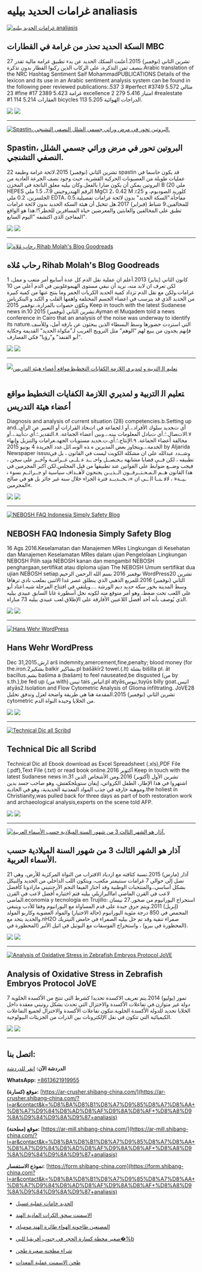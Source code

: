 # غرامات الحديد بيليه analiasis

<a href="https://swt.shibang-china.com/?l=ar&img&k=%D8%BA%D8%B1%D8%A7%D9%85%D8%A7%D8%AA+%D8%A7%D9%84%D8%AD%D8%AF%D9%8A%D8%AF+%D8%A8%D9%8A%D9%84%D9%8A%D9%87+analiasis" target="_blank">![غرامات الحديد بيليه analiasis](http://static.shibang-china.com/all-800x300/1146.jpg)</a>

## السكة الحديد تحذر من غرامة في القطارات MBC
27 تشرين الثاني (نوفمبر) 2015.أعلنت السكك الحديد عن بدء تطبيق غرامة مالية تقدر بنصف ثمن التذكرة، على الركاب الذين ركبوا القطار بدون تذكرة.Arabic translation of the NRC Hashtag Sentiment Saif MohammadPUBLICATIONS   Details of the lexicon and its use in an Arabic sentiment analysis system can be found in the following peer reviewed publications:.537 3 #perfect #مثالي 5.572 3749 23 #fine #غرامة 5.423 2389 17 excellence امتياز 5.416 279 2 #realestate #العقارات 5.214 114 1 bicycles الدراجات الهوائية 5.205 113.


<a href="https://whatsapp.shibangsoft.com/WhatsApp.php" target="_blank" title="WhatsApp">![](http://static.shibang-china.com/icon/whatsapp.png)</a> <a href="https://swt.shibang-china.com/?l=ar&icon&k=%D8%BA%D8%B1%D8%A7%D9%85%D8%A7%D8%AA+%D8%A7%D9%84%D8%AD%D8%AF%D9%8A%D8%AF+%D8%A8%D9%8A%D9%84%D9%8A%D9%87+analiasis" target="_blank">![](http://static.shibang-china.com/icon/chat-ar.png)</a>

---

<a href="https://swt.shibang-china.com/?l=ar&img&k=%D8%BA%D8%B1%D8%A7%D9%85%D8%A7%D8%AA+%D8%A7%D9%84%D8%AD%D8%AF%D9%8A%D8%AF+%D8%A8%D9%8A%D9%84%D9%8A%D9%87+analiasis" target="_blank">![Spastin، البروتين تحور في مرض وراثي جسمي الشلل النصفي التشنجي.](http://static.shibang-china.com/all-800x300/654.jpg)</a>

## Spastin، البروتين تحور في مرض وراثي جسمي الشلل النصفي التشنجي.
22 تشرين الثاني (نوفمبر) 2015.لائحة غرامة وظيفة spastin قد يكون حاسما في عمليات طويلة من العصبونات الحركية القشرية، حيث وجود نصف الجرعة العادية من البروتين يمكن أن يكون ضارا بالفعل.وكان بيليه معلق الناتجة في المخزن B (20 ملي HEPES الرقم الهيدروجيني 7.9، 1.5 ملي MgCl 2، 0.42 M كلوريد الصوديوم، و 25٪ الجلسرين، 0.2 ملي EDTA، 0.5.مفاجأة.&quot;السكة الحديد&quot; بدون لائحة غرامات تفصيلية للمخالفين.9 شباط (فبراير) 2017.هل تتخيل أن هيئة السكة الحديد بدون لائحة غرامات تطبق على المخالفين والعابثين والمعرضين حياة المسافرين للخطر؟!.هذا هو الواقع المفاجئ الذى اكتشفه &quot;اليوم السابع&quot;.


<a href="https://whatsapp.shibangsoft.com/WhatsApp.php" target="_blank" title="WhatsApp">![](http://static.shibang-china.com/icon/whatsapp.png)</a> <a href="https://swt.shibang-china.com/?l=ar&icon&k=%D8%BA%D8%B1%D8%A7%D9%85%D8%A7%D8%AA+%D8%A7%D9%84%D8%AD%D8%AF%D9%8A%D8%AF+%D8%A8%D9%8A%D9%84%D9%8A%D9%87+analiasis" target="_blank">![](http://static.shibang-china.com/icon/chat-ar.png)</a>

---

<a href="https://swt.shibang-china.com/?l=ar&img&k=%D8%BA%D8%B1%D8%A7%D9%85%D8%A7%D8%AA+%D8%A7%D9%84%D8%AD%D8%AF%D9%8A%D8%AF+%D8%A8%D9%8A%D9%84%D9%8A%D9%87+analiasis" target="_blank">![رحاب مُلاه Rihab Molah&#39;s Blog Goodreads](http://static.shibang-china.com/all-800x300/1196.jpg)</a>

## رحاب مُلاه Rihab Molah&#39;s Blog Goodreads
1 كانون الثاني (يناير) 2013.أعلم ان عملية نقل الدم كل عدة أسابيع أمر متعب و ممل، لكن تعرف ان لابد منه، نريد أن نبقي مستوى الهيموغلوبين في الدم أعلى من 10 غرامات.ولكن مع نقل الدم تزداد كمية الحديد الكريات الحمر وما ينتج عنها من كمية كبيرة من الحديد الذي قد يترسب في اعضاء الجسم المختلفة واهمها القلب و الكبد و البنكرياس وتكوّن حصوات بالمرارة،.نوفمبر 2015 Keep in touch with the latest Sudanese news in.10 تشرين الثاني (نوفمبر) 2015.Ayman el Muqadem told a news conference in Cairo that an analysis of the noise was underway to identify its nature.التي استردت حضورها وسط البسطاء الذين يبحثون عن بارقة أمل، وللأسف فإنهم يجدون من يبيع لهم “الوهم” مثل الترويج الغريب لـ”مكواة الحديد” القديمة وحكاية “أبو القنفذ” و”رؤيا” فكي القضارف.


<a href="https://whatsapp.shibangsoft.com/WhatsApp.php" target="_blank" title="WhatsApp">![](http://static.shibang-china.com/icon/whatsapp.png)</a> <a href="https://swt.shibang-china.com/?l=ar&icon&k=%D8%BA%D8%B1%D8%A7%D9%85%D8%A7%D8%AA+%D8%A7%D9%84%D8%AD%D8%AF%D9%8A%D8%AF+%D8%A8%D9%8A%D9%84%D9%8A%D9%87+analiasis" target="_blank">![](http://static.shibang-china.com/icon/chat-ar.png)</a>

---

<a href="https://swt.shibang-china.com/?l=ar&img&k=%D8%BA%D8%B1%D8%A7%D9%85%D8%A7%D8%AA+%D8%A7%D9%84%D8%AD%D8%AF%D9%8A%D8%AF+%D8%A8%D9%8A%D9%84%D9%8A%D9%87+analiasis" target="_blank">![ﺘﻌﻠﻴﻢ ﺍﻟ ﺍﻟﱰﺑﻴﺔ ﻭ ﳌﺪﻳﺮﻱ ﺍﻟﻼﺯﻣﺔ ﺍﻟﻜﻔﺎﻳﺎﺕ ﺍﻟﺘﺨﻄﻴﻄ مواقع أعضاء هيئة التدريس](http://static.shibang-china.com/all-800x300/805.jpg)</a>

## ﺘﻌﻠﻴﻢ ﺍﻟ ﺍﻟﱰﺑﻴﺔ ﻭ ﳌﺪﻳﺮﻱ ﺍﻟﻼﺯﻣﺔ ﺍﻟﻜﻔﺎﻳﺎﺕ ﺍﻟﺘﺨﻄﻴﻄ مواقع أعضاء هيئة التدريس
Diagnosis and analysis of current situation (28) competencies.b.Setting up and.أي ﺕﺤﺪﻳﺪ ﺳﻠﻮك اﻷﻓﺮاد.،.أو ا.ﻟﺠﻤﺎﻋﺔ ﻓﻲ اﺕﺨﺎذ اﻟﻘﺮارات أو اﻟﺘﻌﺒﻴﺮ ﻋﻦ اﻟﺮأي. ٧.اﻻﺕﺼﺎل.؛.أي ﺕﺒﺎدل اﻟﻤﻌﻠﻮﻣﺎت ﺑﻴﻨﻪ.،.وﺑﻴﻦ أﻋﻀﺎء اﻟﺠﻤﺎﻋﺔ. ٨.اﻟﺘﻘﺪﻳﺮ.؛.أي ﺕﺄﻳﻴﺪ.،.أو ﻣﺨﺎﻟﻔﺔ أﻋﻀﺎء اﻟﺠﻤﺎﻋﺔ. ٩.اﻹﻧﺘﺎج.؛.أي.ﺕ.ﺤﺪﻳﺪ ﻣﺴﺘﻮﻳﺎت اﻟﺠﻬﺪ.ﻐﺮاﻣﺎت واﻟﺘﻨﺰﻳﻞ وإﻧﻬﺎء اﻟﺨﺪﻣﺔ.،.وﻳﺘﺠﺎوز ﺑﻌﺾ اﻟﻤﺪﻳﺮﻳﻦ ه ﺬﻩ اﻟﻮﺳ ﺎﺋﻞ.عدد الجريدة 4 يونيو 2015 by Aljarida Newspaper issuuوﺷــﺪد ﻋﺒﺪاﻟﻠﻪ ﻋﻠﻰ ان ﻣﺸﻜﻠﺔ اﻟﻜﻮﻳﺖ ﻟﻴﺴﺖ ﻓﻲ اﻟﻘﺎﻧﻮن ، ﺑﻞ ﻓﻲ ﺗﻄﺒﻴﻘﻪ ، ﻟﻜﻦ ﻓــﻲ ﻗﻀﺎﻳﺎ ﻣﺸﺎﺑﻬﺔ ﻳـﺤـﺼــﻞ واﺣـ ــﺪ ﻋ ـﻠــﻰ ﻏــﺮاﻣــﺔ وآﺧــﺮ ﻋﻠﻰ ﺳﺠﻦ ، ﻓﻴﺠﺐ وﺿــﻊ ﺿﻮاﺑﻂ ﻋﻠﻰ اﻟﻘﻮاﻧﻴﻦ ﻋﻨﺪ ﺗﻄﺒﻴﻘﻬﺎ ﻣﻦ ﻗﺒﻞ اﻟﻤﺠﻠﺲ.ﻟﻜﻦ اﻛﺒﺮ اﻟﻤﺠﺮﻣﻴﻦ ﻓﻲ ﻫﺬا اﻟﻘﺎﻧﻮن ﻫــﻢ اﻟـﻤـﺤـﺘــﺮﻓــﻮن اﻟــﺬﻳــﻦ ﻳﺠﻨﺤﻮن ﻷﻫــﺪاف ﺳﻴﺎﺳﻴﺔ او ﺟــﺮاﺋــﻢ ﺑﺴﻮء ﻧ ـﻴــﺔ« ، ﻻﻓ ـﺘــﺎ اﻟ ــﻰ ان »ﺗ ـﺤــﺪﻳــﺪ ﻓﺘﺮة اﻟﺠﺰاء ﺧﻼل ﺳﻨﺔ ﻏﻴﺮ ﺟﺎﺋﺰ ﺑﻞ ﻫﻮ ﻓﻲ ﺻﺎﻟﺢ اﻟﻤﺠﺮﻣﻴﻦ«.


<a href="https://whatsapp.shibangsoft.com/WhatsApp.php" target="_blank" title="WhatsApp">![](http://static.shibang-china.com/icon/whatsapp.png)</a> <a href="https://swt.shibang-china.com/?l=ar&icon&k=%D8%BA%D8%B1%D8%A7%D9%85%D8%A7%D8%AA+%D8%A7%D9%84%D8%AD%D8%AF%D9%8A%D8%AF+%D8%A8%D9%8A%D9%84%D9%8A%D9%87+analiasis" target="_blank">![](http://static.shibang-china.com/icon/chat-ar.png)</a>

---

<a href="https://swt.shibang-china.com/?l=ar&img&k=%D8%BA%D8%B1%D8%A7%D9%85%D8%A7%D8%AA+%D8%A7%D9%84%D8%AD%D8%AF%D9%8A%D8%AF+%D8%A8%D9%8A%D9%84%D9%8A%D9%87+analiasis" target="_blank">![NEBOSH FAQ Indonesia Simply Safety Blog](http://static.shibang-china.com/all-800x300/295.jpg)</a>

## NEBOSH FAQ Indonesia Simply Safety Blog
16 Ags 2016.Keselamatan dan Manajemen MRes Lingkungan di Kesehatan dan Manajemen Keselamatan MRes dalam ujian Pengelolaan Lingkungan NEBOSH Pilih saja NEBOSH kanan dan mengambil NEBOSH penghargaan,sertifikat atau diploma ujian The NEBOSH Umum sertifikat dua ujian NEBOSH setiap.نوفمبر 2016 بسم الله الرحمن الرحيم WordPress20 تشرين الثاني (نوفمبر) 2016.للمربع الذهبي الذي ينطلق عصر غدا الاثنين بملعب نادي ترهاقا وسط المدينة بخور سكة حديد ديم الورشة ….ويلتقي في افتتاح المرحلة شبه.اعتاد أيو على اللعب تحت ضغط، وهو أمر متوقع منه لكونه نجل أسطورة غانا السابق عبيدي بيليه الذي يُوصف بأنه أحد أفضل اللاعبين الأفارقة على الإطلاق.لعب عبيدي بيليه 73 مباراة.


<a href="https://whatsapp.shibangsoft.com/WhatsApp.php" target="_blank" title="WhatsApp">![](http://static.shibang-china.com/icon/whatsapp.png)</a> <a href="https://swt.shibang-china.com/?l=ar&icon&k=%D8%BA%D8%B1%D8%A7%D9%85%D8%A7%D8%AA+%D8%A7%D9%84%D8%AD%D8%AF%D9%8A%D8%AF+%D8%A8%D9%8A%D9%84%D9%8A%D9%87+analiasis" target="_blank">![](http://static.shibang-china.com/icon/chat-ar.png)</a>

---

<a href="https://swt.shibang-china.com/?l=ar&img&k=%D8%BA%D8%B1%D8%A7%D9%85%D8%A7%D8%AA+%D8%A7%D9%84%D8%AD%D8%AF%D9%8A%D8%AF+%D8%A8%D9%8A%D9%84%D9%8A%D9%87+analiasis" target="_blank">![Hans Wehr WordPress](http://static.shibang-china.com/all-800x300/780.jpg)</a>

## Hans Wehr WordPress
Dec 31,2015.ارش arš indemnity,amercement,fine,penalty; blood money (for the.iron.2بشكير balkir بشاكير.pl bašākīr2 towel.(.It) بشلة bišilla pl. āt bacillus.بشم bašima a (bašam) to feel nauseated,be disgusted (من by s.th.),be fed up (من with).تيس tais اتياس.pl atyāsتيوس,tuyūs billy goat.اتيس atyās2.Isolation and Flow Cytometric Analysis of Glioma infiltrating. JoVE28 تشرين الثاني (نوفمبر) 2015.المقدمة هنا هي طريقة واضحة لعزل وتدفق تحليل cytometric من الخلايا وحيدة النواة الدم.


<a href="https://whatsapp.shibangsoft.com/WhatsApp.php" target="_blank" title="WhatsApp">![](http://static.shibang-china.com/icon/whatsapp.png)</a> <a href="https://swt.shibang-china.com/?l=ar&icon&k=%D8%BA%D8%B1%D8%A7%D9%85%D8%A7%D8%AA+%D8%A7%D9%84%D8%AD%D8%AF%D9%8A%D8%AF+%D8%A8%D9%8A%D9%84%D9%8A%D9%87+analiasis" target="_blank">![](http://static.shibang-china.com/icon/chat-ar.png)</a>

---

<a href="https://swt.shibang-china.com/?l=ar&img&k=%D8%BA%D8%B1%D8%A7%D9%85%D8%A7%D8%AA+%D8%A7%D9%84%D8%AD%D8%AF%D9%8A%D8%AF+%D8%A8%D9%8A%D9%84%D9%8A%D9%87+analiasis" target="_blank">![Technical Dic all Scribd](http://static.shibang-china.com/all-800x300/921.jpg)</a>

## Technical Dic all Scribd
Technical Dic all Ebook download as Excel Spreadsheet (.xls),PDF File (.pdf),Text File (.txt) or read book online.أكتوبر 2016 Keep in touch with the latest Sudanese news in.31 تشرين الأول (أكتوبر) 2016.ومن الأشخاص الذين اشتهروا في هذا الإطار، الطفل الكرواتي، إيفان ستويلجكفتش، وهو صاحب جسد بدين وموهبة خارقة في جذب المواد المعدنية الحديدية، وهو في الحادية.the holiest in Christianity,was pulled back for three days as part of both restoration work and archaeological analysis,experts on the scene told AFP.


<a href="https://whatsapp.shibangsoft.com/WhatsApp.php" target="_blank" title="WhatsApp">![](http://static.shibang-china.com/icon/whatsapp.png)</a> <a href="https://swt.shibang-china.com/?l=ar&icon&k=%D8%BA%D8%B1%D8%A7%D9%85%D8%A7%D8%AA+%D8%A7%D9%84%D8%AD%D8%AF%D9%8A%D8%AF+%D8%A8%D9%8A%D9%84%D9%8A%D9%87+analiasis" target="_blank">![](http://static.shibang-china.com/icon/chat-ar.png)</a>

---

<a href="https://swt.shibang-china.com/?l=ar&img&k=%D8%BA%D8%B1%D8%A7%D9%85%D8%A7%D8%AA+%D8%A7%D9%84%D8%AD%D8%AF%D9%8A%D8%AF+%D8%A8%D9%8A%D9%84%D9%8A%D9%87+analiasis" target="_blank">![آذار هو الشهر الثالث 3 من شهور السنة الميلادية حسب الأسماء العربية.](http://static.shibang-china.com/all-800x300/1149.jpg)</a>

## آذار هو الشهر الثالث 3 من شهور السنة الميلادية حسب الأسماء العربية.
21 آذار (مارس) 2015.نسبة كثافته مع ازدياد الاقتراب من النواة المركزية للأرض، وهي تصل إلى حوالي 7 غرامات سنتيمتر مكعب، ويتكون اللب الداخلي من الحديد والنيكل بشكل أساسي،.والمنتخبات الوطنية وقد أختار الفيفا النجم الأرجنتيني مارادونا كأفضل لاعب في القرن الماضي اماالبرازيلي بيليه فتم اختياره أفضل لاعب في القرن الماضي.economia y tecnologia en Trujillo: استخراج اليورانيوم من صخور.27 نيسان (إبريل) 2011.ويتم حرق جيدة على قدم المساواة مع اليورانيوم وفقا للأدب وينبغي المحمص في 850 درجة مئوية اليورانيوم (حالة الاختيار) والمواد العضوية وكاربو المولد والحديد يتحد مع.nH2O صفراء تنقية وقد تم حل بيليه الصفراء في حامض النيتريك (المحظورة في بيرو) ، واستخراج الفوسفات مع البوتيل في اثيل الأثير (المحظورة في.


<a href="https://whatsapp.shibangsoft.com/WhatsApp.php" target="_blank" title="WhatsApp">![](http://static.shibang-china.com/icon/whatsapp.png)</a> <a href="https://swt.shibang-china.com/?l=ar&icon&k=%D8%BA%D8%B1%D8%A7%D9%85%D8%A7%D8%AA+%D8%A7%D9%84%D8%AD%D8%AF%D9%8A%D8%AF+%D8%A8%D9%8A%D9%84%D9%8A%D9%87+analiasis" target="_blank">![](http://static.shibang-china.com/icon/chat-ar.png)</a>

---

<a href="https://swt.shibang-china.com/?l=ar&img&k=%D8%BA%D8%B1%D8%A7%D9%85%D8%A7%D8%AA+%D8%A7%D9%84%D8%AD%D8%AF%D9%8A%D8%AF+%D8%A8%D9%8A%D9%84%D9%8A%D9%87+analiasis" target="_blank">![Analysis of Oxidative Stress in Zebrafish Embryos Protocol JoVE](http://static.shibang-china.com/all-800x300/568.jpg)</a>

## Analysis of Oxidative Stress in Zebrafish Embryos Protocol JoVE
7 تموز (يوليو) 2014.يتم تعريف الاكسدة تحديدا كشرط التي تنتج من الأكسدة الخلوية دولة غير متوازن.في تفاعلات الأكسدة والاختزال التي تحدث بشكل روتيني معقدة داخل الخلايا تحديد للدولة الأكسدة الخلوية.تتكون تفاعلات الأكسدة والاختزال لجميع التفاعلات الكيميائية التي تتكون في نقل الإلكترونات بين الذرات من الجزيئات البيولوجية.

<a href="https://whatsapp.shibangsoft.com/WhatsApp.php" target="_blank" title="WhatsApp">![](http://static.shibang-china.com/icon/whatsapp.png)</a> <a href="https://swt.shibang-china.com/?l=ar&icon&k=%D8%BA%D8%B1%D8%A7%D9%85%D8%A7%D8%AA+%D8%A7%D9%84%D8%AD%D8%AF%D9%8A%D8%AF+%D8%A8%D9%8A%D9%84%D9%8A%D9%87+analiasis" target="_blank">![](http://static.shibang-china.com/icon/chat-ar.png)</a>

---
## اتصل بنا:

**الدردشة الآن:** [انقر للدردشة](https://swt.shibang-china.com?l=ar&contact&k=%D8%BA%D8%B1%D8%A7%D9%85%D8%A7%D8%AA+%D8%A7%D9%84%D8%AD%D8%AF%D9%8A%D8%AF+%D8%A8%D9%8A%D9%84%D9%8A%D9%87+analiasis)

**WhatsApp:**  [+8613621919955](https://whatsapp.shibangsoft.com/WhatsApp.php)

**موقع (كسارة):** [https://ar-crusher.shibang-china.com/](https://ar-crusher.shibang-china.com/?l=ar&contact&k=%D8%BA%D8%B1%D8%A7%D9%85%D8%A7%D8%AA+%D8%A7%D9%84%D8%AD%D8%AF%D9%8A%D8%AF+%D8%A8%D9%8A%D9%84%D9%8A%D9%87+analiasis)

**موقع (مطحنة):** [https://ar-mill.shibang-china.com/](https://ar-mill.shibang-china.com/?l=ar&contact&k=%D8%BA%D8%B1%D8%A7%D9%85%D8%A7%D8%AA+%D8%A7%D9%84%D8%AD%D8%AF%D9%8A%D8%AF+%D8%A8%D9%8A%D9%84%D9%8A%D9%87+analiasis)

**نموذج الاستفسار:** [https://form.shibang-china.com](https://form.shibang-china.com?l=ar&contact&k=%D8%BA%D8%B1%D8%A7%D9%85%D8%A7%D8%AA+%D8%A7%D9%84%D8%AD%D8%AF%D9%8A%D8%AF+%D8%A8%D9%8A%D9%84%D9%8A%D9%87+analiasis)

* [الحديد خامات عملية غسيل](../26/%D8%A7%D9%84%D8%AD%D8%AF%D9%8A%D8%AF%20%D8%AE%D8%A7%D9%85%D8%A7%D8%AA%20%D8%B9%D9%85%D9%84%D9%8A%D8%A9%20%D8%BA%D8%B3%D9%8A%D9%84.md)

* [الاسمنت سحق الكرات المادية الهند](../27/%D8%A7%D9%84%D8%A7%D8%B3%D9%85%D9%86%D8%AA%20%D8%B3%D8%AD%D9%82%20%D8%A7%D9%84%D9%83%D8%B1%D8%A7%D8%AA%20%D8%A7%D9%84%D9%85%D8%A7%D8%AF%D9%8A%D8%A9%20%D8%A7%D9%84%D9%87%D9%86%D8%AF.md)

* [المصنعين طاحونة الهواء طائرة الهند مومباى](../26/%D8%A7%D9%84%D9%85%D8%B5%D9%86%D8%B9%D9%8A%D9%86%20%D8%B7%D8%A7%D8%AD%D9%88%D9%86%D8%A9%20%D8%A7%D9%84%D9%87%D9%88%D8%A7%D8%A1%20%D8%B7%D8%A7%D8%A6%D8%B1%D8%A9%20%D8%A7%D9%84%D9%87%D9%86%D8%AF%20%D9%85%D9%88%D9%85%D8%A8%D8%A7%D9%89.md)

* [صغير محطة كسارة الحجر في جنوب أفريقيا للبي�%b](../27/%D8%B5%D8%BA%D9%8A%D8%B1%20%D9%85%D8%AD%D8%B7%D8%A9%20%D9%83%D8%B3%D8%A7%D8%B1%D8%A9%20%D8%A7%D9%84%D8%AD%D8%AC%D8%B1%20%D9%81%D9%8A%20%D8%AC%D9%86%D9%88%D8%A8%20%D8%A3%D9%81%D8%B1%D9%8A%D9%82%D9%8A%D8%A7%20%D9%84%D9%84%D8%A8%D9%8A%EF%BF%BD%25b.md)

* [شراء مطحنة صغيرة طحن](../29/%D8%B4%D8%B1%D8%A7%D8%A1%20%D9%85%D8%B7%D8%AD%D9%86%D8%A9%20%D8%B5%D8%BA%D9%8A%D8%B1%D8%A9%20%D8%B7%D8%AD%D9%86.md)

* [طحن الاسمنت عملية المعدات](../28/%D8%B7%D8%AD%D9%86%20%D8%A7%D9%84%D8%A7%D8%B3%D9%85%D9%86%D8%AA%20%D8%B9%D9%85%D9%84%D9%8A%D8%A9%20%D8%A7%D9%84%D9%85%D8%B9%D8%AF%D8%A7%D8%AA.md)
